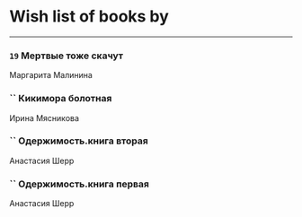# Wish list of books by [](https://ok.ru/profile/536771522733)
---

### `19` Мертвые тоже скачут
Маргарита Малинина

### `` Кикимора болотная
Ирина Мясникова

### `` Одержимость.книга вторая
Анастасия Шерр

### `` Одержимость.книга первая
Анастасия Шерр

